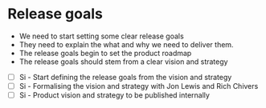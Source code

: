 # Release goals

- We need to start setting some clear release goals
- They need to explain the what and why we need to deliver them.
- The release goals begin to set the product roadmap
- The release goals should stem from a clear vision and strategy

- [ ] Si - Start defining the release goals from the vision and strategy
- [ ] Si - Formalising the vision and strategy with Jon Lewis and Rich Chivers
- [ ] Si - Product vision and strategy to be published internally
